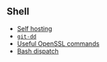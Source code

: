## Shell

- [Self hosting](../hosting.md)
- [`git-dd`](../git-dd.md)
- [Useful OpenSSL commands](../openssl.md)
- [Bash dispatch](../dispatch.md)